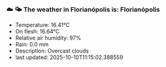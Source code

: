### ☁️ 🌤️  The weather in Florianópolis is: Florianópolis

- Temperature: 16.41°C
- On flesh: 16.64°C
- Relative air humidity: 97%
- Rain: 0.0 mm
- Description: Overcast clouds
- last updated: 2025-10-10T11:15:02.388559
